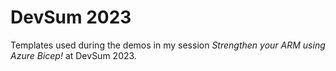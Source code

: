 # DevSum 2023

Templates used during the demos in my session *Strengthen your ARM using Azure Bicep!* at DevSum 2023.
